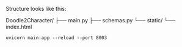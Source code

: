 Structure looks like this:

Doodle2Character/
├── main.py
├── schemas.py
└── static/
    └── index.html

```
uvicorn main:app --reload --port 8003
```